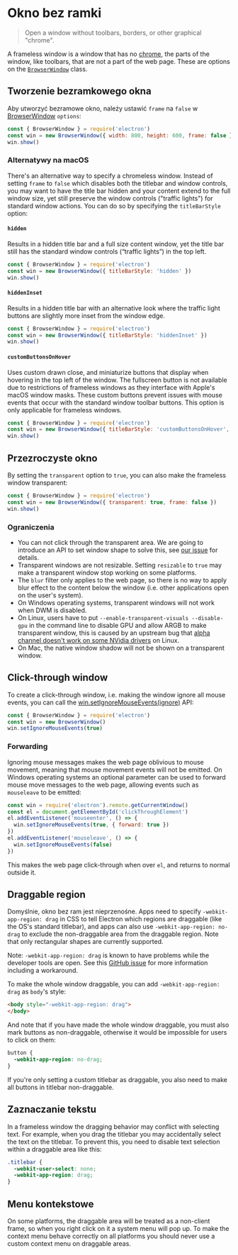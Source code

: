 # Okno bez ramki

> Open a window without toolbars, borders, or other graphical "chrome".

A frameless window is a window that has no [chrome](https://developer.mozilla.org/en-US/docs/Glossary/Chrome), the parts of the window, like toolbars, that are not a part of the web page. These are options on the [`BrowserWindow`](browser-window.md) class.

## Tworzenie bezramkowego okna

Aby utworzyć bezramowe okno, należy ustawić `frame` na `false` w [BrowserWindow](browser-window.md) `options`:


```javascript
const { BrowserWindow } = require('electron')
const win = new BrowserWindow({ width: 800, height: 600, frame: false })
win.show()
```

### Alternatywy na macOS

There's an alternative way to specify a chromeless window. Instead of setting `frame` to `false` which disables both the titlebar and window controls, you may want to have the title bar hidden and your content extend to the full window size, yet still preserve the window controls ("traffic lights") for standard window actions. You can do so by specifying the `titleBarStyle` option:

#### `hidden`

Results in a hidden title bar and a full size content window, yet the title bar still has the standard window controls (“traffic lights”) in the top left.

```javascript
const { BrowserWindow } = require('electron')
const win = new BrowserWindow({ titleBarStyle: 'hidden' })
win.show()
```

#### `hiddenInset`

Results in a hidden title bar with an alternative look where the traffic light buttons are slightly more inset from the window edge.

```javascript
const { BrowserWindow } = require('electron')
const win = new BrowserWindow({ titleBarStyle: 'hiddenInset' })
win.show()
```

#### `customButtonsOnHover`

Uses custom drawn close, and miniaturize buttons that display when hovering in the top left of the window. The fullscreen button is not available due to restrictions of frameless windows as they interface with Apple's macOS window masks. These custom buttons prevent issues with mouse events that occur with the standard window toolbar buttons. This option is only applicable for frameless windows.

```javascript
const { BrowserWindow } = require('electron')
const win = new BrowserWindow({ titleBarStyle: 'customButtonsOnHover', frame: false })
win.show()
```

## Przezroczyste okno

By setting the `transparent` option to `true`, you can also make the frameless window transparent:

```javascript
const { BrowserWindow } = require('electron')
const win = new BrowserWindow({ transparent: true, frame: false })
win.show()
```

### Ograniczenia

* You can not click through the transparent area. We are going to introduce an API to set window shape to solve this, see [our issue](https://github.com/electron/electron/issues/1335) for details.
* Transparent windows are not resizable. Setting `resizable` to `true` may make a transparent window stop working on some platforms.
* The `blur` filter only applies to the web page, so there is no way to apply blur effect to the content below the window (i.e. other applications open on the user's system).
* On Windows operating systems, transparent windows will not work when DWM is disabled.
* On Linux, users have to put `--enable-transparent-visuals --disable-gpu` in the command line to disable GPU and allow ARGB to make transparent window, this is caused by an upstream bug that [alpha channel doesn't work on some NVidia drivers](https://code.google.com/p/chromium/issues/detail?id=369209) on Linux.
* On Mac, the native window shadow will not be shown on a transparent window.

## Click-through window

To create a click-through window, i.e. making the window ignore all mouse events, you can call the [win.setIgnoreMouseEvents(ignore)][ignore-mouse-events] API:

```javascript
const { BrowserWindow } = require('electron')
const win = new BrowserWindow()
win.setIgnoreMouseEvents(true)
```

### Forwarding

Ignoring mouse messages makes the web page oblivious to mouse movement, meaning that mouse movement events will not be emitted. On Windows operating systems an optional parameter can be used to forward mouse move messages to the web page, allowing events such as `mouseleave` to be emitted:

```javascript
const win = require('electron').remote.getCurrentWindow()
const el = document.getElementById('clickThroughElement')
el.addEventListener('mouseenter', () => {
  win.setIgnoreMouseEvents(true, { forward: true })
})
el.addEventListener('mouseleave', () => {
  win.setIgnoreMouseEvents(false)
})
```

This makes the web page click-through when over `el`, and returns to normal outside it.

## Draggable region

Domyślnie, okno bez ram jest nieprzenośne. Apps need to specify `-webkit-app-region: drag` in CSS to tell Electron which regions are draggable (like the OS's standard titlebar), and apps can also use `-webkit-app-region: no-drag` to exclude the non-draggable area from the draggable region. Note that only rectangular shapes are currently supported.

Note: `-webkit-app-region: drag` is known to have problems while the developer tools are open. See this [GitHub issue](https://github.com/electron/electron/issues/3647) for more information including a workaround.

To make the whole window draggable, you can add `-webkit-app-region: drag` as `body`'s style:

```html
<body style="-webkit-app-region: drag">
</body>
```

And note that if you have made the whole window draggable, you must also mark buttons as non-draggable, otherwise it would be impossible for users to click on them:

```css
button {
  -webkit-app-region: no-drag;
}
```

If you're only setting a custom titlebar as draggable, you also need to make all buttons in titlebar non-draggable.

## Zaznaczanie tekstu

In a frameless window the dragging behavior may conflict with selecting text. For example, when you drag the titlebar you may accidentally select the text on the titlebar. To prevent this, you need to disable text selection within a draggable area like this:

```css
.titlebar {
  -webkit-user-select: none;
  -webkit-app-region: drag;
}
```

## Menu kontekstowe

On some platforms, the draggable area will be treated as a non-client frame, so when you right click on it a system menu will pop up. To make the context menu behave correctly on all platforms you should never use a custom context menu on draggable areas.

[ignore-mouse-events]: browser-window.md#winsetignoremouseeventsignore-options
